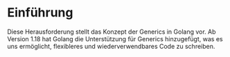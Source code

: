 # Einführung

Diese Herausforderung stellt das Konzept der Generics in Golang vor. Ab Version 1.18 hat Golang die Unterstützung für Generics hinzugefügt, was es uns ermöglicht, flexibleres und wiederverwendbares Code zu schreiben.
